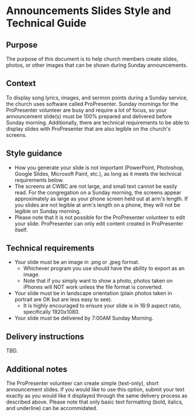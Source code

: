 Announcements Slides Style and Technical Guide
==============================================

Purpose
-------

The purpose of this document is to help church members create slides, photos, or other images that can be shown during Sunday announcements.

Context
-------

To display song lyrics, images, and sermon points during a Sunday service, the church uses software called ProPresenter. Sunday mornings for the ProPresenter volunteer are busy and require a lot of focus, so your announcement slide(s) must be 100% prepared and delivered before Sunday morning. Additionally, there are technical requirements to be able to display slides with ProPresenter that are also legible on the church's screens.

Style guidance
--------------

- How you generate your slide is not important (PowerPoint, Photoshop, Google Slides, Microsoft Paint, etc.), as long as it meets the technical requirements below.
- The screens at CWBC are not large, and small text cannot be easily read. For the congregation on a Sunday morning, the screens appear approximately as large as your phone screen held out at arm's length. If you slides are not legible at arm's length on a phone, they will not be legible on Sunday morning.
- Please note that it is not possible for the ProPresenter volunteer to edit your slide. ProPresenter can only edit content created in ProPresenter itself.

Technical requirements
----------------------

- Your slide must be an image in .png or .jpeg format.
    - Whichever program you use should have the ability to export as an image.
    - Note that if you simply want to show a photo, photos taken on iPhones will NOT work unless the file format is converted.
- Your slide must be in landscape orientation (plain photos taken in portrait are OK but are less easy to see).
    - It is highly encouraged to ensure your slide is in 16:9 aspect ratio, specifically 1920x1080.
- Your slide must be delivered by 7:00AM Sunday Morning.

Delivery instructions
---------------------

TBD.

Additional notes
----------------

The ProPresenter volunteer can create simple (text-only), short announcement slides. If you would like to use this option, submit your text exactly as you would like it displayed through the same delivery process as described above. Please note that only basic text formatting (bold, italics, and underline) can be accommidated.
